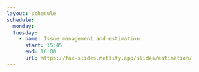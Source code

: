 ```yaml
---
layout: schedule
schedule:
  monday:
  tuesday:
    - name: Issue management and estimation
      start: 15:45
      end: 16:00
      url: https://fac-slides.netlify.app/slides/estimation/
---
```

